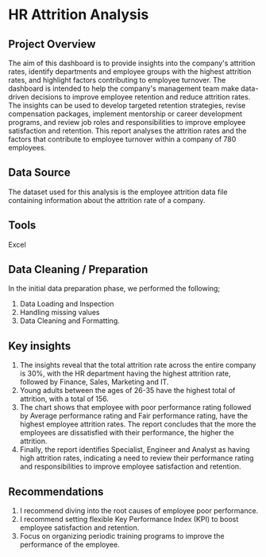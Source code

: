 # **HR Attrition Analysis**

## Project Overview
The aim of this dashboard is to provide insights into the company's attrition rates, identify departments and employee groups with the highest attrition rates, and highlight factors contributing to employee turnover. The dashboard is intended to help the company's management team make data-driven decisions to improve employee retention and reduce attrition rates. The insights can be used to develop targeted retention strategies, revise compensation packages, implement mentorship or career development programs, and review job roles and responsibilities to improve employee satisfaction and retention. 
This report analyses the attrition rates and the factors that contribute to employee turnover within a company of 780 employees.

## Data Source
The dataset used for this analysis is the employee attrition data file containing information about the attrition rate of a company.
## Tools
Excel
## Data Cleaning / Preparation
In the initial data preparation phase, we performed the following;
1. Data Loading and Inspection
2. Handling missing values
3. Data Cleaning and Formatting.

## Key insights 
1.	The insights reveal that the total attrition rate across the entire company is 30%, with the HR department having the highest attrition rate, followed by Finance, Sales, Marketing and IT.
2.	Young adults between the ages of 26-35 have the highest total of attrition, with a total of 156.
3.	The chart shows that employee with poor performance rating followed by Average performance rating and Fair performance rating, have the highest employee attrition rates. The report concludes that the more the employees are dissatisfied with their performance, the higher the attrition.
4.	Finally, the report identifies Specialist, Engineer and Analyst as having high attrition rates, indicating a need to review their performance rating and responsibilities to improve employee satisfaction and retention.

## Recommendations
1. I recommend diving into the root causes of employee poor performance.
2. I recommend setting flexible Key Performance Index (KPI) to boost employee satisfaction and retention.
3. Focus on organizing periodic training programs to improve the performance of the employee.
